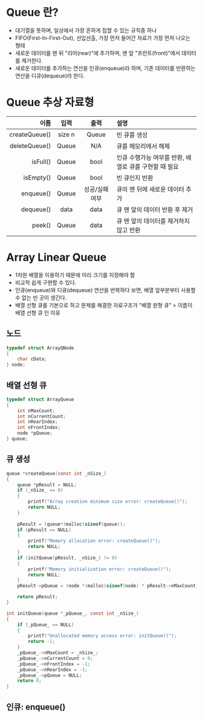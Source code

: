 # Queue 란?
- 대기열을 뜻하며, 일상에서 가장 흔하게 접할 수 있는 규칙중 하나
- FIFO(First-In-First-Out), 선입선출, 가장 먼저 들어간 자료가 가장 먼저 나오는 형태
- 새로운 데이터를 맨 뒤 "리어(rear)"에 추가하며, 맨 앞 "프런트(front)"에서 데이터를 제거한다.
- 새로운 데이터를 추가하는 연산을 인큐(enqueue)라 하며, 기존 데이터를 반환하는 연산을 디큐(dequeue)라 한다.

# Queue 추상 자료형
|          이름 |  입력  |      출력      | 설명                                                  |
| ------------: | :----: | :------------: | :---------------------------------------------------- |
| createQueue() | size n |     Queue      | 빈 큐를 생성                                          |
| deleteQueue() | Queue  |      N/A       | 큐를 메모리에서 해제                                  |
|      isFull() | Queue  |      bool      | 인큐 수행가능 여부를 반환, 배열로 큐를 구현할 때 필요 |
|     isEmpty() | Queue  |      bool      | 빈 큐인지 반환                                        |
|     enqueue() | Queue  | 성공/실패 여부 | 큐의 맨 뒤에 새로운 데이터 추가                       |
|     dequeue() |  data  |      data      | 큐 맨 앞의 데이터 반환 후 제거                        |
|        peek() | Queue  |      data      | 큐 맨 앞의 데이터를 제거하지 않고 반환                |

# Array Linear Queue
- 1차원 배열을 이용하기 때문에 미리 크기를 지정해야 함
- 비교적 쉽게 구현할 수 있다.
- 인큐(enqueue)와 디큐(dequeue) 연산을 반복하다 보면, 배열 앞부분부터 사용할 수 없는 빈 곳이 생긴다.
- 배열 선형 큐를 기본으로 하고 문제를 해결한 자료구조가 "배열 원형 큐" > 이름이 배열 선형 큐 인 이유

## 노드
```c
typedef struct ArrayQNode
{
    char cData;
} node;
```
## 배열 선형 큐
```c
typedef struct ArrayQueue
{
    int nMaxCount;
    int nCurrentCount;
    int nRearIndex;
    int nFrontIndex;
    node *pQueue;
} queue;
```
## 큐 생성
```c
queue *createQueue(const int _nSize_)
{
    queue *pResult = NULL;
    if (_nSize_ <= 0)
    {
        printf("Array creation minimum size error: createQueue()");
        return NULL;
    }
    
    pResult = (queue*)malloc(sizeof(queue));
    if (pResult == NULL)
    {
        printf("Memory allocation error: createQueue()");
        return NULL;
    }
    if (initQueue(pResult, _nSize_) != 0)
    {
        printf("Memory initialization error: createQueue()");
        return NULL;
    }
    pResult->pQueue = (node *)malloc(sizeof(node) * pResult->nMaxCount);

    return pResult;
}

int initQueue(queue *_pQueue_, const int _nSize_)
{
    if (_pQueue_ == NULL)
    {
        printf("Unallocated memory access error: initQueue()");
        return -1;
    }
    _pQueue_->nMaxCount = _nSize_;
    _pQueue_->nCurrentCount = 0;
    _pQueue_->nFrontIndex = -1;
    _pQueue_->nRearIndex = -1;
    _pQueue_->pQueue = NULL;
    return 0;
}
```
## 인큐: enqueue()
```c
```